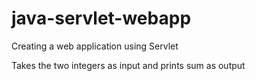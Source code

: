 # java-servlet-webapp
Creating a web application using Servlet

Takes the two integers as input and prints sum as output
